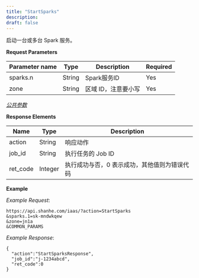 ```yaml
---
title: "StartSparks"
description: 
draft: false
---
```




启动一台或多台 Spark 服务。

**Request Parameters**

| Parameter name | Type | Description | Required |
| --- | --- | --- | --- |
| sparks.n | String | Spark服务ID | Yes |
| zone | String | 区域 ID，注意要小写 | Yes |

[_公共参数_](../../../parameters/)

**Response Elements**

| Name | Type | Description |
| --- | --- | --- |
| action | String | 响应动作 |
| job_id | String | 执行任务的 Job ID |
| ret_code | Integer | 执行成功与否，0 表示成功，其他值则为错误代码 |

**Example**

_Example Request_:

```
https://api.shanhe.com/iaas/?action=StartSparks
&sparks.1=sk-mndwkqew
&zone=jn1a
&COMMON_PARAMS
```

_Example Response_:

```
{
  "action":"StartSparksResponse",
  "job_id":"j-1234abcd",
  "ret_code":0
}
```
